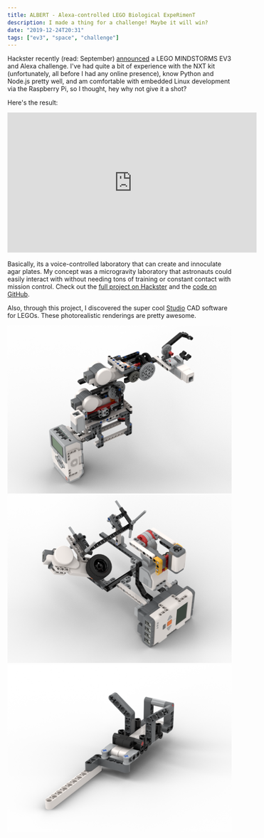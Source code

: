 ```yaml
---
title: ALBERT - Alexa-controlled LEGO Biological ExpeRimenT
description: I made a thing for a challenge! Maybe it will win?
date: "2019-12-24T20:31"
tags: ["ev3", "space", "challenge"]
---
```


Hackster recently (read: September) [announced](https://www.hackster.io/contests/alexa-lego-voice-challenge?source=hacksterhomepagehttps://www.hackster.io/contests/alexa-lego-voice-challenge?source=hacksterhomepage) a LEGO MINDSTORMS EV3 and Alexa challenge. I've had quite a bit of experience with the NXT kit (unfortunately, all before I had any online presence), know Python and Node.js pretty well, and am comfortable with embedded Linux development via the Raspberry Pi, so I thought, hey why not give it a shot?

Here's the result:

<iframe width="560" height="315" src="https://www.youtube.com/embed/gNU0gOjcDzg" frameborder="0" allow="accelerometer; autoplay; encrypted-media; gyroscope; picture-in-picture" allowfullscreen></iframe>

Basically, its a voice-controlled laboratory that can create and innoculate agar plates. My concept was a microgravity laboratory that astronauts could easily interact with without needing tons of training or constant contact with mission control. Check out the [full project on Hackster](https://www.hackster.io/mbr4477/albert-lab-0fcf07) and the [code on GitHub](https://github.com/mbr4477/albert).

Also, through this project, I discovered the super cool [Studio](https://www.bricklink.com/v3/studio/download.page) CAD software for LEGOs. These photorealistic renderings are pretty awesome.

![arm](arm.png)
![workstation](workstation.png)
![plate holder](plate_holder.png)

